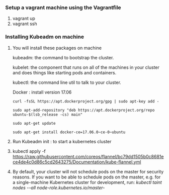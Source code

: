 ### Setup a vagrant machine using the Vagrantfile
1) vagrant up 
2) vagrant ssh 

### Installing Kubeadm on machine
1) You will install these packages on machine
    
    kubeadm: the command to bootstrap the cluster.

    kubelet: the component that runs on all of the machines in your cluster and does things like starting pods and containers.

    kubectl: the command line util to talk to your cluster.
    
    Docker : install version 17.06 
    
       curl -fsSL https://apt.dockerproject.org/gpg | sudo apt-key add - 
       
       sudo apt-add-repository "deb https://apt.dockerproject.org/repo ubuntu-$(lsb_release -cs) main"
       
       sudo apt-get update
       
       sudo apt-get install docker-ce=17.06.0~ce-0~ubuntu
  
2) Run Kubeadm init : to start a kubernetes cluster 

3) kubectl apply -f https://raw.githubusercontent.com/coreos/flannel/bc79dd1505b0c8681ece4de4c0d86c5cd2643275/Documentation/kube-flannel.yml 

4) By default, your cluster will not schedule pods on the master for security reasons. If you want to be able to schedule pods on the master, e.g. for a single-machine Kubernetes cluster for development, run: 
       *kubectl taint nodes --all node-role.kubernetes.io/master-*


